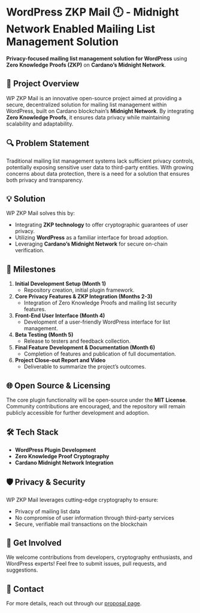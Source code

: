 # WordPress ZKP Mail 🕛 - Midnight Network Enabled Mailing List Management Solution

**Privacy-focused mailing list management solution for WordPress** using **Zero Knowledge Proofs (ZKP)** on **Cardano’s Midnight Network**.

## 🎯 **Project Overview**
WP ZKP Mail is an innovative open-source project aimed at providing a secure, decentralized solution for mailing list management within WordPress, built on Cardano blockchain’s **Midnight Network**. By integrating **Zero Knowledge Proofs**, it ensures data privacy while maintaining scalability and adaptability.

## 🔍 **Problem Statement**
Traditional mailing list management systems lack sufficient privacy controls, potentially exposing sensitive user data to third-party entities. With growing concerns about data protection, there is a need for a solution that ensures both privacy and transparency.

## 💡 **Solution**
WP ZKP Mail solves this by:
- Integrating **ZKP technology** to offer cryptographic guarantees of user privacy.
- Utilizing **WordPress** as a familiar interface for broad adoption.
- Leveraging **Cardano’s Midnight Network** for secure on-chain verification.

## 📅 **Milestones**
1. **Initial Development Setup (Month 1)**
   - Repository creation, initial plugin framework.
2. **Core Privacy Features & ZKP Integration (Months 2-3)**
   - Integration of Zero Knowledge Proofs and mailing list security features.
3. **Front-End User Interface (Month 4)**
   - Development of a user-friendly WordPress interface for list management.
4. **Beta Testing (Month 5)**
   - Release to testers and feedback collection.
5. **Final Feature Development & Documentation (Month 6)**
   - Completion of features and publication of full documentation.
6. **Project Close-out Report and Video**
   - Deliverable to summarize the project’s outcomes.

## 🌐 **Open Source & Licensing**
The core plugin functionality will be open-source under the **MIT License**. Community contributions are encouraged, and the repository will remain publicly accessible for further development and adoption.

## 🛠️ **Tech Stack**
- **WordPress Plugin Development**
- **Zero Knowledge Proof Cryptography**
- **Cardano Midnight Network Integration**

## 🛡️ **Privacy & Security**
WP ZKP Mail leverages cutting-edge cryptography to ensure:
- Privacy of mailing list data
- No compromise of user information through third-party services
- Secure, verifiable mail transactions on the blockchain

## 📣 **Get Involved**
We welcome contributions from developers, cryptography enthusiasts, and WordPress experts! Feel free to submit issues, pull requests, and suggestions.

## 💬 **Contact**
For more details, reach out through our [proposal page](https://cardano.ideascale.com/c/idea/127060).
